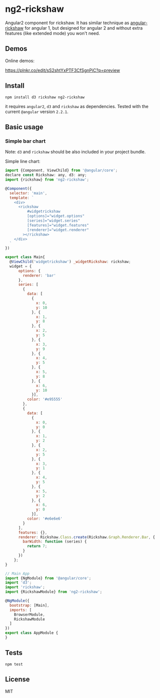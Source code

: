 # ng2-rickshaw

Angular2 component for rickshaw. It has similar technique as [angular-rickshaw](https://github.com/ngyewch/angular-rickshaw) for angular 1, but designed for angular 2 and without extra features (like extended mode) you won't need.

## Demos

Online demos:

https://plnkr.co/edit/sS2shtYxPTF3CfSgnPiC?p=preview

## Install

    npm install d3 rickshaw ng2-rickshaw
    
it requires `angular2`, `d3` and `rickshaw` as dependencies. Tested with the current `@angular` version `2.2.1`.
    
## Basic usage

### Simple bar chart
Note: `d3` and `rickshaw` should be also included in your project bundle.

Simple line chart:
    
```js
import {Component, ViewChild} from '@angular/core';
declare const Rickshaw: any, d3: any;
import {rickshaw} from 'ng2-rickshaw';

@Component({
  selector: 'main',
  template: `
    <div>
      <rickshaw
          #widgetrickshaw
          [options]="widget.options"
          [series]="widget.series"
          [features]="widget.features"
          [renderer]="widget.renderer"
        ></rickshaw>
    </div>
  `
})

export class Main{
  @ViewChild('widgetrickshaw') _widgetRickshaw: rickshaw;
  widget = {
      options: {
        renderer: 'bar'
      },
      series: [
        {
          data: [
            {
              x: 0,
              y: 10
            }, {
              x: 1,
              y: 8
            }, {
              x: 2,
              y: 5
            }, {
              x: 3,
              y: 9
            }, {
              x: 4,
              y: 5
            }, {
              x: 5,
              y: 8
            }, {
              x: 6,
              y: 10
            }],
          color: '#e95555'
        },
        {
          data: [
            {
              x: 0,
              y: 0
            }, {
              x: 1,
              y: 2
            }, {
              x: 2,
              y: 5
            }, {
              x: 3,
              y: 1
            }, {
              x: 4,
              y: 5
            }, {
              x: 5,
              y: 2
            }, {
              x: 6,
              y: 0
            }],
          color: '#e6e6e6'
        }
      ],
      features: {},
      renderer: Rickshaw.Class.create(Rickshaw.Graph.Renderer.Bar, {
        barWidth: function (series) {
          return 7;
        }
      })
    };
}

// Main App
import {NgModule} from '@angular/core';
import 'd3';
import 'rickshaw';
import {RickshawModule} from 'ng2-rickshaw';

@NgModule({
  bootstrap: [Main],
  imports: [
    BrowserModule,  
    RickshawModule
  ]
})
export class AppModule {
}
```    

## Tests

    npm test

## License
MIT
